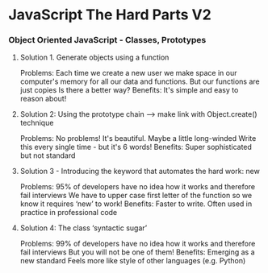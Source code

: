#  JavaScript The Hard Parts V2

### Object Oriented JavaScript - Classes, Prototypes
1. Solution 1. Generate objects using a function
   
    Problems: Each time we create a new user we make space in our computer's
    memory for all our data and functions. But our functions are just copies
    Is there a better way?
    Benefits: It's simple and easy to reason about!

2. Solution 2: Using the prototype chain --> make link with Object.create() technique
  
    Problems: No problems! It's beautiful. Maybe a little long-winded
    Write this every single time - but it's 6 words!
    Benefits: Super sophisticated but not standard

3. Solution 3 - Introducing the keyword that automates the hard work: new

    Problems:
    95% of developers have no idea how it works and therefore fail interviews
    We have to upper case first letter of the function so we know it requires ‘new’ to work!
    Benefits:
    Faster to write. Often used in practice in professional code
    
4. Solution 4: The class ‘syntactic sugar’

    Problems:
    99% of developers have no idea how it works and therefore fail interviews
    But you will not be one of them!
    Benefits:
    Emerging as a new standard
    Feels more like style of other languages (e.g. Python)
    

